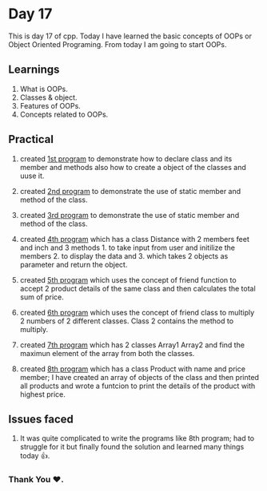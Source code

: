 # Day 17

This is day 17 of cpp. Today I have learned the basic concepts of OOPs or Object Oriented Programing. From today I am going to start OOPs.

## Learnings

1. What is OOPs.
1. Classes & object.
1. Features of OOPs.
1. Concepts related to OOPs.

## Practical

1. created [1st program](https://github.com/imganpat/30DaysOfCpp/blob/main/Day%2017%20-%20Classes%20%26%20%20Objects/custoomer.cpp) to demonstrate how to declare class and its member and methods also how to create a object of the classes and uuse it.

1. created [2nd program](https://github.com/imganpat/30DaysOfCpp/blob/main/Day%2017%20-%20Classes%20%26%20%20Objects/02_static.cpp) to demonstrate the use of static member and method of the class.

1. created [3rd program](https://github.com/imganpat/30DaysOfCpp/blob/main/Day%2017%20-%20Classes%20%26%20%20Objects/03_array_object.cpp) to demonstrate the use of static member and method of the class.

1. created [4th program](https://github.com/imganpat/30DaysOfCpp/blob/main/Day%2017%20-%20Classes%20%26%20%20Objects/04_object_parameter_return.cpp) which has a class Distance with 2 members feet and inch and 3 methods 1. to take input from user and initilize the members 2. to display the data and 3. which takes 2 objects as parameter and return the object.

1. created [5th program](https://github.com/imganpat/30DaysOfCpp/blob/main/Day%2017%20-%20Classes%20%26%20%20Objects/05_friend_function.cpp) which uses the concept of friend function to accept 2 product details of the same class and then calculates the total sum of price.

1. created [6th program](https://github.com/imganpat/30DaysOfCpp/blob/main/Day%2017%20-%20Classes%20%26%20%20Objects/06_friend_class.cpp) which uses the concept of friend class to multiply 2 numbers of 2 different classes. Class 2 contains the method to multiply.

1. created [7th program](https://github.com/imganpat/30DaysOfCpp/blob/main/Day%2017%20-%20Classes%20%26%20%20Objects/07_max_array_2_classes.cpp) which has 2 classes Array1 Array2 and find the maximun element of the array from both the classes.

1. created [8th program](https://github.com/imganpat/30DaysOfCpp/blob/main/Day%2017%20-%20Classes%20%26%20%20Objects/08_max_price.cpp) which has a class Product with name and price member; I have created an array of objects of the class and then printed all products and wrote a funtcion to print the details of the product with highest price.

## Issues faced

1. It was quite complicated to write the programs like 8th program; had to struggle for it but finally found the solution and learned many things today 👍.

### Thank You ❤️.
